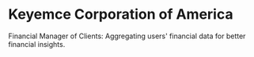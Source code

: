 # Keyemce Corporation of America
Financial Manager of Clients: Aggregating users' financial data for better financial insights.
